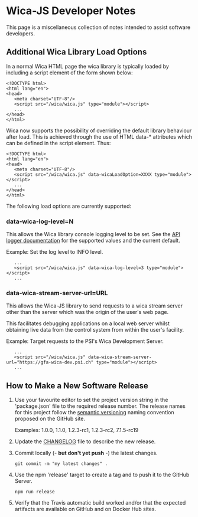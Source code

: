 # Wica-JS Developer Notes

This page is a miscellaneous collection of notes intended to assist software developers.

## Additional Wica Library Load Options

In a normal Wica HTML page the wica library is typically loaded by including a script element of the 
form shown below:
```
<!DOCTYPE html>
<html lang="en">
<head>
   <meta charset="UTF-8"/>
   <script src="/wica/wica.js" type="module"></script>
   ...
</head>
</html>
```
Wica now supports the possibility of overriding the default library behaviour after load.
This is achieved through the use of HTML data-* attributes which can be defined in the 
script element. Thus:
```
<!DOCTYPE html>
<html lang="en">
<head>
   <meta charset="UTF-8"/>
   <script src="/wica/wica.js" data-wicaLoadOption=XXXX type="module"></script>
   ...
</head>
</html>
```

The following load options are currently supported:

### data-wica-log-level=N

This allows the Wica library console logging level to be set. 
See the [API logger documentation](https://paulscherrerinstitute.github.io/wica-js/latest/module-logger.html)
for the supported values and the current default.

Example: Set the log level to INFO level.
```
   ...
   <script src="/wica/wica.js" data-wica-log-level=3 type="module"></script>
   ...
```

### data-wica-stream-server-url=URL

This allows the Wica-JS library to send requests to a wica stream server other than the server which 
was the origin of the user's web page.

This facilitates debugging applications on a local web server whilst obtaining
live data from the control system from within the user's facility.

Example: Target requests to the PSI's Wica Development Server.
```
   ...
   <script src="/wica/wica.js" data-wica-stream-server-url="https://gfa-wica-dev.psi.ch" type="module"></script>
   ...
```

## How to Make a New Software Release

1. Use your favourite editor to set the project version string in the 'package.json' 
   file to the required release number. The release names for this project follow 
   the [semantic versioning](https://semver.org/) naming convention proposed on 
   the GitHub site. 
         
   Examples: 1.0.0, 1.1.0, 1.2.3-rc1, 1.2.3-rc2, 7.1.5-rc19
   
1. Update the [CHANGELOG](CHANGELOG.md) file to describe the new release.

1. Commit locally (- **but don't yet push** -) the latest changes.
    ```
    git commit -m "my latest changes" .
    ```

1. Use the npm 'release' target to create a tag and to push it to the GitHub Server.
    ```
    npm run release
    ```
1. Verify that the Travis automatic build worked and/or that the expected artifacts 
   are available on GitHub and on Docker Hub sites.
   
